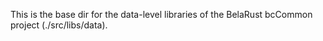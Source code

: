This is the base dir for the data-level libraries of the BelaRust bcCommon project (./src/libs/data).
